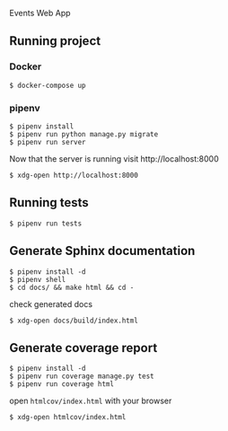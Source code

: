  Events Web App

## Running project

### Docker

```
$ docker-compose up
```

### pipenv

```
$ pipenv install
$ pipenv run python manage.py migrate
$ pipenv run server
```

Now that the server is running visit http://localhost:8000

```
$ xdg-open http://localhost:8000
```

## Running tests

```
$ pipenv run tests
```

## Generate Sphinx documentation

```
$ pipenv install -d
$ pipenv shell
$ cd docs/ && make html && cd -
```

check generated docs

```
$ xdg-open docs/build/index.html
```


## Generate coverage report

```
$ pipenv install -d
$ pipenv run coverage manage.py test
$ pipenv run coverage html
```

open `htmlcov/index.html` with your browser

```
$ xdg-open htmlcov/index.html
```
